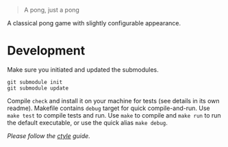 > A pong, just a pong

A classical pong game with slightly configurable appearance.

# Development

Make sure you initiated and updated the submodules.

```shell
git submodule init
git submodule update
```

Compile `check` and install it on your machine for tests (see details in its own readme).
Makefile contains `debug` target for quick compile-and-run.
Use `make test` to compile tests and run.
Use `make` to compile and `make run` to run the default executable, or use the quick alias `make debug`.

*Please follow the [ctyle](https://github.com/vhgn/ctyle) guide.*
